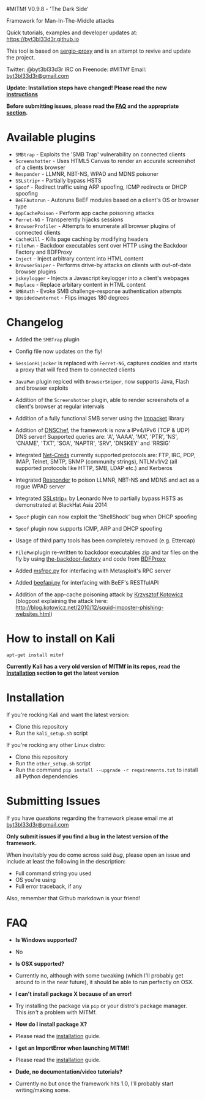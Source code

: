 #MITMf V0.9.8 - 'The Dark Side'

Framework for Man-In-The-Middle attacks

Quick tutorials, examples and developer updates at: https://byt3bl33d3r.github.io

This tool is based on [sergio-proxy](https://github.com/supernothing/sergio-proxy) and is an attempt to revive and update the project.

Twitter: @byt3bl33d3r
IRC on Freenode: #MITMf
Email: byt3bl33d3r@gmail.com

**Update: Installation steps have changed! Please read the new [instructions](#installation)** 

**Before submitting issues, please read the [FAQ](#faq) and the appropriate [section](#submitting-issues).**

Available plugins
=================
- ```SMBtrap``` - Exploits the 'SMB Trap' vulnerability on connected clients
- ```Screenshotter``` -  Uses HTML5 Canvas to render an accurate screenshot of a clients browser
- ```Responder``` - LLMNR, NBT-NS, WPAD and MDNS poisoner
- ```SSLstrip+``` - Partially bypass HSTS
- ```Spoof``` - Redirect traffic using ARP spoofing, ICMP redirects or DHCP spoofing
- ```BeEFAutorun``` - Autoruns BeEF modules based on a client's OS or browser type
- ```AppCachePoison``` - Perform app cache poisoning attacks 
- ```Ferret-NG``` - Transperently hijacks sessions
- ```BrowserProfiler``` - Attempts to enumerate all browser plugins of connected clients
- ```CacheKill``` - Kills page caching by modifying headers
- ```FilePwn``` - Backdoor executables sent over HTTP using the Backdoor Factory and BDFProxy
- ```Inject``` - Inject arbitrary content into HTML content
- ```BrowserSniper``` - Performs drive-by attacks on clients with out-of-date browser plugins
- ```jskeylogger``` - Injects a Javascript keylogger into a client's webpages
- ```Replace``` - Replace arbitary content in HTML content
- ```SMBAuth``` - Evoke SMB challenge-response authentication attempts
- ```Upsidedownternet``` - Flips images 180 degrees

Changelog
=========

- Added the ```SMBTrap``` plugin

- Config file now updates on the fly!

- ```SessionHijacker``` is replaced with ```Ferret-NG```,  captures cookies and starts a proxy that will feed them to connected clients

- ```JavaPwn``` plugin replced with ```BrowserSniper```, now supports Java, Flash and browser exploits

- Addition of the ```Screenshotter``` plugin, able to render screenshots of a client's browser at regular intervals

- Addition of a fully functional SMB server using the [Impacket](https://github.com/CoreSecurity/impacket) library

- Addition of [DNSChef](https://github.com/iphelix/dnschef), the framework is now a IPv4/IPv6 (TCP & UDP) DNS server! Supported queries are: 'A', 'AAAA', 'MX', 'PTR', 'NS', 'CNAME', 'TXT', 'SOA', 'NAPTR', 'SRV', 'DNSKEY' and 'RRSIG'

- Integrated [Net-Creds](https://github.com/DanMcInerney/net-creds) currently supported protocols are:
  FTP, IRC, POP, IMAP, Telnet, SMTP, SNMP (community strings), NTLMv1/v2 (all supported protocols like HTTP, SMB, LDAP etc.) and Kerberos

- Integrated [Responder](https://github.com/SpiderLabs/Responder) to poison LLMNR, NBT-NS and MDNS and act as a rogue WPAD server

- Integrated [SSLstrip+](https://github.com/LeonardoNve/sslstrip2) by Leonardo Nve to partially bypass HSTS as demonstrated at BlackHat Asia 2014 

- ```Spoof``` plugin can now exploit the 'ShellShock' bug when DHCP spoofing 

- ```Spoof``` plugin now supports ICMP, ARP and DHCP spoofing

- Usage of third party tools has been completely removed (e.g. Ettercap)

- ```FilePwn```plugin re-written to backdoor executables zip and tar files on the fly by using [the-backdoor-factory](https://github.com/secretsquirrel/the-backdoor-factory) and code from [BDFProxy](https://github.com/secretsquirrel/BDFProxy)

- Added [msfrpc.py](https://github.com/byt3bl33d3r/msfrpc/blob/master/python-msfrpc/msfrpc.py) for interfacing with Metasploit's RPC server

- Added [beefapi.py](https://github.com/byt3bl33d3r/beefapi) for interfacing with BeEF's RESTfulAPI

- Addition of the app-cache poisoning attack by [Krzysztof Kotowicz](https://github.com/koto/sslstrip) (blogpost explaining the attack here: http://blog.kotowicz.net/2010/12/squid-imposter-phishing-websites.html)

How to install on Kali
======================

```apt-get install mitmf```

**Currently Kali has a very old version of MITMf in its repos, read the [Installation](#installation) section to get the latest version**

Installation
============
If you're rocking Kali and want the latest version:
- Clone this repository
- Run the ```kali_setup.sh``` script

If you're rocking any other Linux distro:
- Clone this repository
- Run the ```other_setup.sh``` script
- Run the command ```pip install --upgrade -r requirements.txt``` to install all Python dependencies

Submitting Issues
=================
If you have *questions* regarding the framework please email me at byt3bl33d3r@gmail.com

**Only submit issues if you find a bug in the latest version of the framework.**

When inevitably you do come across said *bug*, please open an issue and include at least the following in the description:

- Full command string you used
- OS you're using
- Full error traceback, if any

Also, remember that Github markdown is your friend!

FAQ
===
- **Is Windows supported?**
- No

- **Is OSX supported?**
- Currently no, although with some tweaking (which I'll probably get around to in the near future), it should be able to run perfectly on OSX.

- **I can't install package X because of an error!**
- Try installing the package via ```pip``` or your distro's package manager. This *isn't* a problem with MITMf.

- **How do I install package X?**
- Please read the [installation](#installation) guide.

- **I get an ImportError when launching MITMf!**
- Please read the [installation](#installation) guide.

- **Dude, no documentation/video tutorials?**
- Currently no but once the framework hits 1.0, I'll probably start writing/making some.
